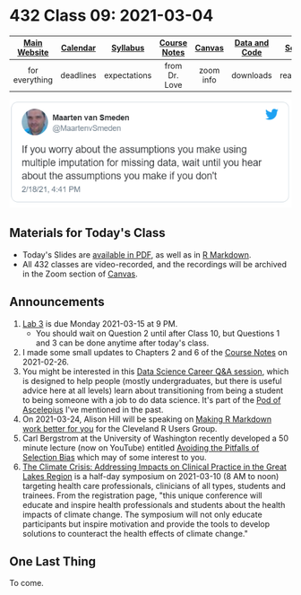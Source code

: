 # 432 Class 09: 2021-03-04

[Main Website](https://thomaselove.github.io/432/) | [Calendar](https://thomaselove.github.io/432/calendar.html) | [Syllabus](https://thomaselove.github.io/432-2021-syllabus/) | [Course Notes](https://thomaselove.github.io/432-notes/) | [Canvas](https://canvas.case.edu) | [Data and Code](https://github.com/THOMASELOVE/432-data) | [Sources](https://github.com/THOMASELOVE/432-2021/edit/master/references) | [Contact Us](https://thomaselove.github.io/432/contact.html)
:-----------: | :--------------: | :----------: | :---------: | :-------------: | :-----------: | :------------: | :-------------:
for everything | deadlines | expectations | from Dr. Love | zoom info | downloads | read/watch | need help?

![](https://github.com/THOMASELOVE/432-2021/blob/master/classes/class09/figures/maarten_tw.png)

## Materials for Today's Class

- Today's Slides are [available in PDF](https://github.com/THOMASELOVE/432-2021/blob/master/classes/class09/432_2021_slides09.pdf), as well as in [R Markdown](https://github.com/THOMASELOVE/432-2021/blob/master/classes/class09/432_2021_slides09.Rmd).
- All 432 classes are video-recorded, and the recordings will be archived in the Zoom section of [Canvas](https://canvas.case.edu).

## Announcements

1. [Lab 3](https://github.com/THOMASELOVE/432-2021/tree/master/labs/lab03) is due Monday 2021-03-15 at 9 PM. 
    - You should wait on Question 2 until after Class 10, but Questions 1 and 3 can be done anytime after today's class.
2. I made some small updates to Chapters 2 and 6 of the [Course Notes](https://thomaselove.github.io/432-notes/) on 2021-02-26. 
3. You might be interested in this [Data Science Career Q&A session](https://www.youtube.com/watch?v=Nd3fvAILfMk), which is designed to help people (mostly undergraduates, but there is useful advice here at all levels) learn about transitioning from being a student to being someone with a job to do data science. It's part of the [Pod of Ascelepius](https://www.youtube.com/channel/UCkEz2tDR5K6AjlKw-JrV57w) I've mentioned in the past.
4. On 2021-03-24, Alison Hill will be speaking on [Making R Markdown work better for you](https://www.meetup.com/Cleveland-UseR-Group/events/274520287) for the Cleveland R Users Group.
5. Carl Bergstrom at the University of Washington recently developed a 50 minute lecture (now on YouTube) entitled [Avoiding the Pitfalls of Selection Bias](https://www.youtube.com/watch?v=eSVg_DqPkNM) which may of some interest to you.
6. [The Climate Crisis: Addressing Impacts on Clinical Practice in the Great Lakes Region](https://www.eventbrite.com/e/the-climate-crisis-addressing-impacts-on-clinical-practice-great-lakes-tickets-138287576865) is a half-day symposium on 2021-03-10 (8 AM to noon) targeting health care professionals, clinicians of all types, students and trainees. From the registration page, "this unique conference will educate and inspire health professionals and students about the health impacts of climate change. The symposium will not only educate participants but inspire motivation and provide the tools to develop solutions to counteract the health effects of climate change."

## One Last Thing

To come.
